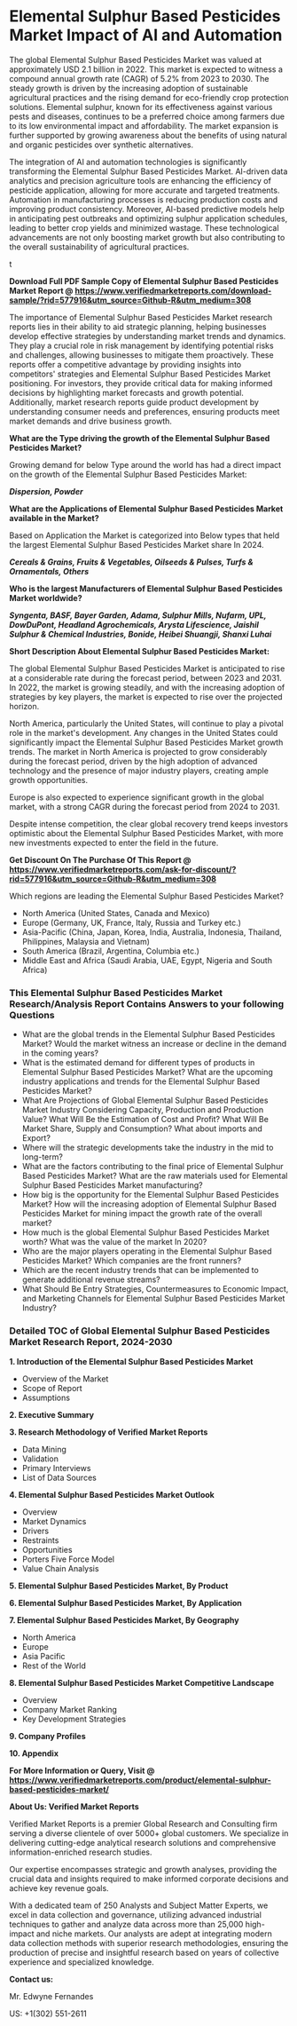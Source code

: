 <meta name="title" content="Global Elemental Sulphur Based Pesticides Market Impact of AI and Automation"><meta name="description" content="The global Elemental Sulphur Based Pesticides Market was valued at approximately USD 2.1 billion in 2022. This market is expected to witness a compound annual growth r"><meta name="title" content="Elemental Sulphur Based Pesticides Market Size, Share, Scope, Trends, Growth, Opportunities, Analysis, Forecast"><h1>Elemental Sulphur Based Pesticides Market Impact of AI and Automation</h1><p>The global Elemental Sulphur Based Pesticides Market was valued at approximately USD 2.1 billion in 2022. This market is expected to witness a compound annual growth rate (CAGR) of 5.2% from 2023 to 2030. The steady growth is driven by the increasing adoption of sustainable agricultural practices and the rising demand for eco-friendly crop protection solutions. Elemental sulphur, known for its effectiveness against various pests and diseases, continues to be a preferred choice among farmers due to its low environmental impact and affordability. The market expansion is further supported by growing awareness about the benefits of using natural and organic pesticides over synthetic alternatives.</p><p>The integration of AI and automation technologies is significantly transforming the Elemental Sulphur Based Pesticides Market. AI-driven data analytics and precision agriculture tools are enhancing the efficiency of pesticide application, allowing for more accurate and targeted treatments. Automation in manufacturing processes is reducing production costs and improving product consistency. Moreover, AI-based predictive models help in anticipating pest outbreaks and optimizing sulphur application schedules, leading to better crop yields and minimized wastage. These technological advancements are not only boosting market growth but also contributing to the overall sustainability of agricultural practices.</p>t</p><p id="" class=""><strong>Download Full PDF Sample Copy of Elemental Sulphur Based Pesticides Market Report @ <a href="https://www.verifiedmarketreports.com/download-sample/?rid=577916&utm_source=Github-R&utm_medium=308" target="_blank">https://www.verifiedmarketreports.com/download-sample/?rid=577916&utm_source=Github-R&utm_medium=308</a></strong></p><p>The importance of&nbsp;Elemental Sulphur Based Pesticides Market research reports lies in their ability to aid strategic planning, helping businesses develop effective strategies by understanding market trends and dynamics. They play a crucial role in risk management by identifying potential risks and challenges, allowing businesses to mitigate them proactively. These reports offer a competitive advantage by providing insights into competitors' strategies and Elemental Sulphur Based Pesticides Market positioning. For investors, they provide critical data for making informed decisions by highlighting market forecasts and growth potential. Additionally, market research reports guide product development by understanding consumer needs and preferences, ensuring products meet market demands and drive business growth.</p><p><strong>What are the&nbsp;Type driving the growth of the Elemental Sulphur Based Pesticides Market?</strong></p><p id="" class="">Growing demand for below Type around the world has had a direct impact on the growth of the Elemental Sulphur Based Pesticides Market:</p><em><strong>Dispersion, Powder</strong></em></p><strong>What are the&nbsp;Applications&nbsp;of Elemental Sulphur Based Pesticides Market available in the Market?</strong></p><p id="" class="">Based on Application the Market is categorized into Below types that held the largest Elemental Sulphur Based Pesticides Market share In 2024.</p><em><strong>Cereals & Grains, Fruits & Vegetables, Oilseeds & Pulses, Turfs & Ornamentals, Others</strong></em></p><strong>Who is the largest Manufacturers of Elemental Sulphur Based Pesticides Market worldwide?</strong></p><p><em><strong>Syngenta, BASF, Bayer Garden, Adama, Sulphur Mills, Nufarm, UPL, DowDuPont, Headland Agrochemicals, Arysta Lifescience, Jaishil Sulphur & Chemical Industries, Bonide, Heibei Shuangji, Shanxi Luhai</strong></em></p><p id="" class=""><strong>Short Description About Elemental Sulphur Based Pesticides Market:</strong></p><p>The global Elemental Sulphur Based Pesticides Market is anticipated to rise at a considerable rate during the forecast period, between 2023 and 2031. In 2022, the market is growing steadily, and with the increasing adoption of strategies by key players, the market is expected to rise over the projected horizon.</p><p>North America, particularly the United States, will continue to play a pivotal role in the market's development. Any changes in the United States could significantly impact the Elemental Sulphur Based Pesticides Market growth trends. The market in North America is projected to grow considerably during the forecast period, driven by the high adoption of advanced technology and the presence of major industry players, creating ample growth opportunities.</p><p>Europe is also expected to experience significant growth in the global market, with a strong CAGR during the forecast period from 2024 to 2031.</p><p>Despite intense competition, the clear global recovery trend keeps investors optimistic about the Elemental Sulphur Based Pesticides Market, with more new investments expected to enter the field in the future.</p><p id="" class=""><strong>Get Discount On The Purchase Of This Report @ <a href="https://www.verifiedmarketreports.com/ask-for-discount/?rid=577916&utm_source=Github-R&utm_medium=308" target="_blank">https://www.verifiedmarketreports.com/ask-for-discount/?rid=577916&utm_source=Github-R&utm_medium=308</a></strong></p>Which regions are leading the Elemental Sulphur Based Pesticides Market?</p><ul><li>North America (United States, Canada and Mexico)</li><li>Europe (Germany, UK, France, Italy, Russia and Turkey etc.)</li><li>Asia-Pacific (China, Japan, Korea, India, Australia, Indonesia, Thailand, Philippines, Malaysia and Vietnam)</li><li>South America (Brazil, Argentina, Columbia etc.)</li><li>Middle East and Africa (Saudi Arabia, UAE, Egypt, Nigeria and South Africa)</li></ul><h3 id="" class="">This Elemental Sulphur Based Pesticides Market Research/Analysis Report Contains Answers to your following Questions</h3><ul><li>What are the global trends in the Elemental Sulphur Based Pesticides Market? Would the market witness an increase or decline in the demand in the coming years?</li><li>What is the estimated demand for different types of products in Elemental Sulphur Based Pesticides Market? What are the upcoming industry applications and trends for the Elemental Sulphur Based Pesticides Market?</li><li>What Are Projections of Global Elemental Sulphur Based Pesticides Market Industry Considering Capacity, Production and Production Value? What Will Be the Estimation of Cost and Profit? What Will Be Market Share, Supply and Consumption? What about imports and Export?</li><li>Where will the strategic developments take the industry in the mid to long-term?</li><li>What are the factors contributing to the final price of Elemental Sulphur Based Pesticides Market? What are the raw materials used for Elemental Sulphur Based Pesticides Market manufacturing?</li><li>How big is the opportunity for the Elemental Sulphur Based Pesticides Market? How will the increasing adoption of Elemental Sulphur Based Pesticides Market for mining impact the growth rate of the overall market?</li><li>How much is the global Elemental Sulphur Based Pesticides Market worth? What was the value of the market In 2020?</li><li>Who are the major players operating in the Elemental Sulphur Based Pesticides Market? Which companies are the front runners?</li><li>Which are the recent industry trends that can be implemented to generate additional revenue streams?</li><li>What Should Be Entry Strategies, Countermeasures to Economic Impact, and Marketing Channels for Elemental Sulphur Based Pesticides Market Industry?</li></ul><h3 id="" class="">Detailed TOC of Global Elemental Sulphur Based Pesticides Market Research Report, 2024-2030</h3><p id="" class=""><strong>1. Introduction of the Elemental Sulphur Based Pesticides Market</strong></p><ul><li>Overview of the Market</li><li>Scope of Report</li><li>Assumptions</li></ul><p id="" class=""><strong>2. Executive Summary</strong></p><p id="" class=""><strong>3. Research Methodology of Verified Market Reports</strong></p><ul><li>Data Mining</li><li>Validation</li><li>Primary Interviews</li><li>List of Data Sources</li></ul><p id="" class=""><strong>4. Elemental Sulphur Based Pesticides Market Outlook</strong></p><ul><li>Overview</li><li>Market Dynamics</li><li>Drivers</li><li>Restraints</li><li>Opportunities</li><li>Porters Five Force Model</li><li>Value Chain Analysis</li></ul><p id="" class=""><strong>5. Elemental Sulphur Based Pesticides Market, By Product</strong></p><p id="" class=""><strong>6. Elemental Sulphur Based Pesticides Market, By Application</strong></p><p id="" class=""><strong>7. Elemental Sulphur Based Pesticides Market, By Geography</strong></p><ul><li>North America</li><li>Europe</li><li>Asia Pacific</li><li>Rest of the World</li></ul><p id="" class=""><strong>8. Elemental Sulphur Based Pesticides Market Competitive Landscape</strong></p><ul><li>Overview</li><li>Company Market Ranking</li><li>Key Development Strategies</li></ul><p id="" class=""><strong>9. Company Profiles</strong></p><p id="" class=""><strong>10. Appendix</strong></p><p id="" class=""><strong>For More Information or Query, Visit @ <a href="https://www.verifiedmarketreports.com/product/elemental-sulphur-based-pesticides-market/" target="_blank">https://www.verifiedmarketreports.com/product/elemental-sulphur-based-pesticides-market/</a></strong></p><p id="" class=""><strong>About Us: Verified Market Reports</strong></p><p id="" class="">Verified Market Reports is a premier Global Research and Consulting firm serving a diverse clientele of over 5000+ global customers. We specialize in delivering cutting-edge analytical research solutions and comprehensive information-enriched research studies.</p><p id="" class="">Our expertise encompasses strategic and growth analyses, providing the crucial data and insights required to make informed corporate decisions and achieve key revenue goals.</p><p id="" class="">With a dedicated team of 250 Analysts and Subject Matter Experts, we excel in data collection and governance, utilizing advanced industrial techniques to gather and analyze data across more than 25,000 high-impact and niche markets. Our analysts are adept at integrating modern data collection methods with superior research methodologies, ensuring the production of precise and insightful research based on years of collective experience and specialized knowledge.</p><p id="" class=""><strong>Contact us:</strong></p><p id="" class="">Mr. Edwyne Fernandes</p><p id="" class="">US: +1(302) 551-2611</p>